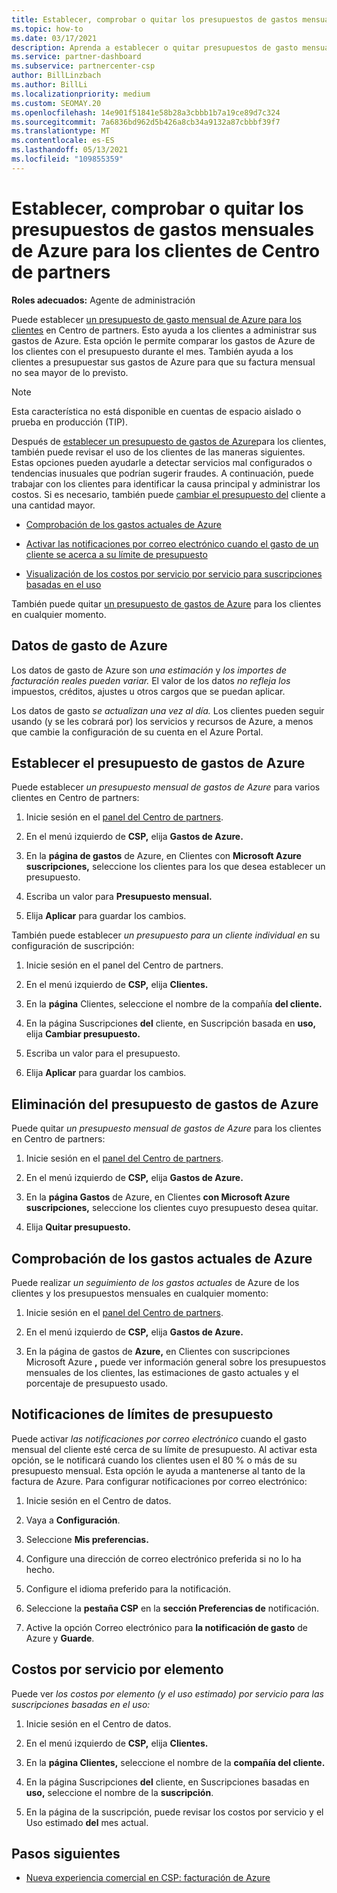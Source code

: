 ```yaml
---
title: Establecer, comprobar o quitar los presupuestos de gastos mensuales de Azure para los clientes del Centro de partners
ms.topic: how-to
ms.date: 03/17/2021
description: Aprenda a establecer o quitar presupuestos de gasto mensuales de Azure para los clientes, así como a ver los datos de gasto de Azure y a establecer notificaciones relacionadas con el presupuesto.
ms.service: partner-dashboard
ms.subservice: partnercenter-csp
author: BillLinzbach
ms.author: BillLi
ms.localizationpriority: medium
ms.custom: SEOMAY.20
ms.openlocfilehash: 14e901f51841e58b28a3cbbb1b7a19ce89d7c324
ms.sourcegitcommit: 7a6836bd962d5b426a8cb34a9132a87cbbbf39f7
ms.translationtype: MT
ms.contentlocale: es-ES
ms.lasthandoff: 05/13/2021
ms.locfileid: "109855359"
---
```

# <a name="set-check-or-remove-monthly-azure-spending-budgets-for-customers-in-partner-center"></a>Establecer, comprobar o quitar los presupuestos de gastos mensuales de Azure para los clientes de Centro de partners

**Roles adecuados:** Agente de administración

Puede establecer [un presupuesto de gasto mensual de Azure para los clientes](#set-azure-spending-budget) en Centro de partners. Esto ayuda a los clientes a administrar sus gastos de Azure. Esta opción le permite comparar los gastos de Azure de los clientes con el presupuesto durante el mes. También ayuda a los clientes a presupuestar sus gastos de Azure para que su factura mensual no sea mayor de lo previsto.

> [!NOTE]  
> Esta característica no está disponible en cuentas de espacio aislado o prueba en producción (TIP).

Después de [establecer un presupuesto de gastos de Azure](#set-azure-spending-budget)para los clientes, también puede revisar el uso de los clientes de las maneras siguientes. Estas opciones pueden ayudarle a detectar servicios mal configurados o tendencias inusuales que podrían sugerir fraudes. A continuación, puede trabajar con los clientes para identificar la causa principal y administrar los costos. Si es necesario, también puede [cambiar el presupuesto del](#set-azure-spending-budget) cliente a una cantidad mayor.

- [Comprobación de los gastos actuales de Azure](#check-current-azure-spending)

- [Activar las notificaciones por correo electrónico cuando el gasto de un cliente se acerca a su límite de presupuesto](#notifications-for-budget-limits)

- [Visualización de los costos por servicio por servicio para suscripciones basadas en el uso](#itemized-costs-by-service)

También puede quitar [un presupuesto de gastos de Azure](#remove-azure-spending-budget) para los clientes en cualquier momento.

## <a name="azure-spending-data"></a>Datos de gasto de Azure

Los datos de gasto de Azure son *una estimación* y *los importes de facturación reales pueden variar.* El valor de los datos *no refleja los* impuestos, créditos, ajustes u otros cargos que se puedan aplicar.

Los datos de gasto *se actualizan una vez al día.* Los clientes pueden seguir usando (y se les cobrará por) los servicios y recursos de Azure, a menos que cambie la configuración de su cuenta en el Azure Portal.

## <a name="set-azure-spending-budget"></a>Establecer el presupuesto de gastos de Azure

Puede establecer *un presupuesto mensual de gastos de Azure* para varios clientes en Centro de partners:

1. Inicie sesión en el [panel del Centro de partners](https://partner.microsoft.com/dashboard/).

2. En el menú izquierdo de **CSP,** elija **Gastos de Azure.**

3. En la **página de gastos** de Azure, en Clientes con **Microsoft Azure suscripciones,** seleccione los clientes para los que desea establecer un presupuesto.

4. Escriba un valor para **Presupuesto mensual.**

5. Elija **Aplicar** para guardar los cambios.

También puede establecer *un presupuesto para un cliente individual en* su configuración de suscripción:

1. Inicie sesión en el panel del Centro de partners.

2. En el menú izquierdo de **CSP,** elija **Clientes.**

3. En la **página** Clientes, seleccione el nombre de la compañía **del cliente.**

4. En la página Suscripciones **del** cliente, en Suscripción basada en **uso,** elija **Cambiar presupuesto.**

5. Escriba un valor para el presupuesto.

6. Elija **Aplicar** para guardar los cambios.

## <a name="remove-azure-spending-budget"></a>Eliminación del presupuesto de gastos de Azure

Puede quitar *un presupuesto mensual de gastos de Azure* para los clientes en Centro de partners:

1. Inicie sesión en el [panel del Centro de partners](https://partner.microsoft.com/dashboard/).

2. En el menú izquierdo de **CSP,** elija **Gastos de Azure.**

3. En la **página Gastos** de Azure, en Clientes **con Microsoft Azure suscripciones,** seleccione los clientes cuyo presupuesto desea quitar.

4. Elija **Quitar presupuesto.**

## <a name="check-current-azure-spending"></a>Comprobación de los gastos actuales de Azure

Puede realizar *un seguimiento de los gastos actuales* de Azure de los clientes y los presupuestos mensuales en cualquier momento:

1. Inicie sesión en el [panel del Centro de partners](https://partner.microsoft.com/dashboard/).

2. En el menú izquierdo de **CSP,** elija **Gastos de Azure.**

3. En la página de gastos de **Azure,** en Clientes con suscripciones Microsoft Azure **,** puede ver información general sobre los presupuestos mensuales de los clientes, las estimaciones de gasto actuales y el porcentaje de presupuesto usado.

## <a name="notifications-for-budget-limits"></a>Notificaciones de límites de presupuesto

Puede activar *las notificaciones por correo electrónico* cuando el gasto mensual del cliente esté cerca de su límite de presupuesto. Al activar esta opción, se le notificará cuando los clientes usen el 80 % o más de su presupuesto mensual. Esta opción le ayuda a mantenerse al tanto de la factura de Azure. Para configurar notificaciones por correo electrónico:

1. Inicie sesión en el Centro de datos.

2. Vaya a **Configuración**.

3. Seleccione **Mis preferencias.**

4. Configure una dirección de correo electrónico preferida si no lo ha hecho.

5. Configure el idioma preferido para la notificación.

6. Seleccione la **pestaña CSP** en la **sección Preferencias de** notificación.

7. Active la opción Correo electrónico para **la notificación de gasto** de Azure y **Guarde**.


## <a name="itemized-costs-by-service"></a>Costos por servicio por elemento

Puede ver *los costos por elemento (y el uso estimado) por servicio para las suscripciones basadas en el uso:*

1. Inicie sesión en el Centro de datos.

2. En el menú izquierdo de **CSP,** elija **Clientes.**

3. En la **página Clientes,** seleccione el nombre de la **compañía del cliente.**

4. En la página Suscripciones **del** cliente, en Suscripciones basadas en **uso,** seleccione el nombre de la **suscripción**.

5. En la página de la suscripción, puede revisar los costos por servicio y el Uso estimado **del** mes actual. 


## <a name="next-steps"></a>Pasos siguientes

- [Nueva experiencia comercial en CSP: facturación de Azure](azure-plan-billing.md)
